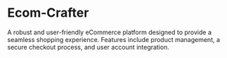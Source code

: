 # Ecom-Crafter

A robust and user-friendly eCommerce platform designed to provide a seamless shopping experience. Features include product management, a secure checkout process, and user account integration.

